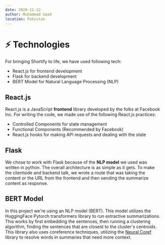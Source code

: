 ```yaml
---
date: 2020-11-12
author: Muhammad Saad
location: Pakistan
---
```


# ⚡️ Technologies

For bringing Shortify to life, we have used following tech:

- React.js for frontend development
- Flask for backend development
- BERT Model for Natural Language Processing (NLP)

## React.js

React.js is a JavaScript **frontend** library developed by the folks at Facebook Inc. For writing the code, we made use of the following React.js practices:

- Controlled Components for state management
- Functional Components (Recommended by Facebook)
- React.js hooks for making API requests and dealing with the state

## Flask

We chose to work with Flask because of the **NLP model** we used was written in python. The overall architecture is as simple as it gets. To make the clientside and backend talk, we wrote a route that was taking the content or the URL from the frontend and then sending the summarize content as response.

## BERT Model

In this project we're using an NLP model (BERT). This model utilizes the HuggingFace Pytorch transformers library to run extractive summarizations. This works by first embedding the sentences, then running a clustering algorithm, finding the sentences that are closest to the cluster's centroids. This library also uses coreference techniques, utilizing the [Neural Coref](https://github.com/huggingface/neuralcoref) library to resolve words in summaries that need more context.
